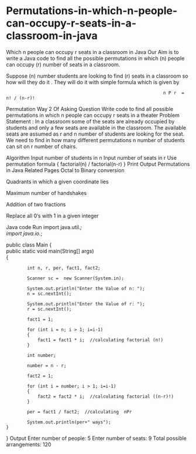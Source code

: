 # Permutations-in-which-n-people-can-occupy-r-seats-in-a-classroom-in-java

Which n people can occupy r seats in a classroom in Java
Our Aim is to write a Java code to find all the possible permutations in which (n) people can occupy (r) number of seats in a classroom.

Suppose (n) number  students are looking to find (r) seats in a classroom so how will they do it . They will do it with simple formula which is given by 

                                                                n P r  =    n! / (n-r)!
Permutation
Way 2 Of Asking Question
Write code to find all possible permutations in which n people can occupy r seats in a theater
Problem Statement :
In a classroom some of the seats are already occupied by students and only a few seats are available in the classroom. The available seats are assumed as r and n number of students are looking for the seat. We need to find in how many different permutations n number of students can sit on r number of chairs.

Algorithm
Input number of students in n
Input number of seats in r
Use permutation formula { factorial(n) / factorial(n-r) }
Print Output
Permutations in Java
Related Pages
Octal to Binary conversion

Quadrants in which a given coordinate lies
 
Maximum number of handshakes

Addition of two fractions

Replace all 0’s with 1 in a given integer

Java code
Run
import java.util.*;  
import java.io.*;

public class Main
    {  
      public static void main(String[] args)  
        {  

            int n, r, per, fact1, fact2;  

            Scanner sc =  new Scanner(System.in);  

            System.out.println("Enter the Value of n: ");  
            n = sc.nextInt();

            System.out.println("Enter the Value of r: ");
            r = sc.nextInt();  

            fact1 = 1;  

            for (int i = n; i > 1; i=i-1)  
            {  
                fact1 = fact1 * i;  //calculating factorial (n!)
            }  

            int number;  

            number = n - r;  

            fact2 = 1;  

            for (int i = number; i > 1; i=i-1)  
            {  
                fact2 = fact2 * i;  //calculating factorial ((n-r)!)
            }  

            per = fact1 / fact2;  //calculating  nPr

            System.out.println(per+" ways");  
    }  
}
Output
Enter number of people: 5
Enter number of seats: 9
Total possible arrangements: 120
